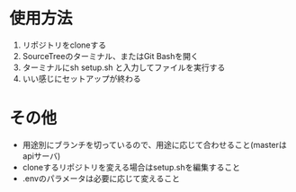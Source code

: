 # 使用方法

1. リポジトリをcloneする  
2. SourceTreeのターミナル、またはGit Bashを開く  
3. ターミナルにsh setup.sh と入力してファイルを実行する  
4. いい感じにセットアップが終わる  


# その他

- 用途別にブランチを切っているので、用途に応じて合わせること(masterはapiサーバ)  
- cloneするリポジトリを変える場合はsetup.shを編集すること  
- .envのパラメータは必要に応じて変えること  